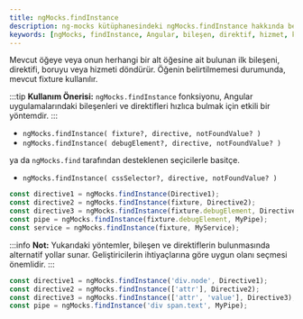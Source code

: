 ```yaml
---
title: ngMocks.findInstance
description: ng-mocks kütüphanesindeki ngMocks.findInstance hakkında belgeler. Bu kütüphane, mevcut öğe ve alt öğeleri arasında bileşen, direktif, boru veya hizmet bulmak için kullanılır. Kullanımı oldukça basit ve etkilidir.
keywords: [ngMocks, findInstance, Angular, bileşen, direktif, hizmet, kütüphane]
---
```


Mevcut öğeye veya onun herhangi bir alt öğesine ait bulunan ilk bileşeni, direktifi, boruyu veya hizmeti döndürür. Öğenin belirtilmemesi durumunda, mevcut fixture kullanılır.

:::tip
**Kullanım Önerisi:** `ngMocks.findInstance` fonksiyonu, Angular uygulamalarındaki bileşenleri ve direktifleri hızlıca bulmak için etkili bir yöntemdir.
:::

- `ngMocks.findInstance( fixture?, directive, notFoundValue? )`
- `ngMocks.findInstance( debugElement?, directive, notFoundValue? )`

ya da `ngMocks.find` tarafından desteklenen seçicilerle basitçe.

- `ngMocks.findInstance( cssSelector?, directive, notFoundValue? )`

```ts
const directive1 = ngMocks.findInstance(Directive1);
const directive2 = ngMocks.findInstance(fixture, Directive2);
const directive3 = ngMocks.findInstance(fixture.debugElement, Directive3);
const pipe = ngMocks.findInstance(fixture.debugElement, MyPipe);
const service = ngMocks.findInstance(fixture, MyService);
```

:::info
**Not:** Yukarıdaki yöntemler, bileşen ve direktiflerin bulunmasında alternatif yollar sunar. Geliştiricilerin ihtiyaçlarına göre uygun olanı seçmesi önemlidir.
:::

```ts
const directive1 = ngMocks.findInstance('div.node', Directive1);
const directive2 = ngMocks.findInstance(['attr'], Directive2);
const directive3 = ngMocks.findInstance(['attr', 'value'], Directive3);
const pipe = ngMocks.findInstance('div span.text', MyPipe);
```